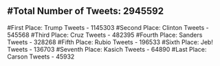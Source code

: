 #Total Number of Tweets: 2945592 
---
#First Place: Trump Tweets - 1145303
#Second Place: Clinton Tweets - 545568
#Third Place: Cruz Tweets - 482395
#Fourth Place: Sanders Tweets - 328268
#Fifth Place: Rubio Tweets - 196533
#Sixth Place: Jeb! Tweets - 136703
#Seventh Place: Kasich Tweets - 64890
#Last Place: Carson Tweets - 45932
